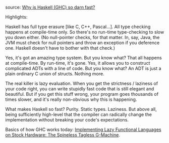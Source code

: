 source: [Why is Haskell (GHC) so darn fast?][1]

Highlights:

Haskell has full type erasure [like C, C++, Pascal…]. All type checking happens at compile-time only. So there's no run-time type-checking to slow you down either. (No null-pointer checks, for that matter. In, say, Java, the JVM must check for null pointers and throw an exception if you deference one. Haskell doesn't have to bother with that check.)

Yes, it's got an amazing type system. But you know what? That all happens at compile-time. By run-time, it's gone. Yes, it allows you to construct complicated ADTs with a line of code. But you know what? An ADT is just a plain ordinary C union of structs. Nothing more.

The real killer is lazy evaluation. When you get the strictness / laziness of your code right, you can write stupidly fast code that is still elegant and beautiful. But if you get this stuff wrong, your program goes thousands of times slower, and it's really non-obvious why this is happening.

What makes Haskell so fast? Purity. Static types. Laziness. But above all, being sufficiently high-level that the compiler can radically change the implementation without breaking your code's expectations.

Basics of how GHC works today: [Implementing Lazy Functional Languages on Stock Hardware: The Spineless Tagless G-Machine][0].

[0]: https://www.researchgate.net/publication/220676558_Implementing_Lazy_Functional_Languages_on_Stock_Hardware_The_Spineless_Tagless_G-Machine
[1]: https://stackoverflow.com/questions/35027952/why-is-haskell-ghc-so-darn-fast

